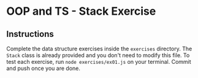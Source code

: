 # OOP and TS - Stack Exercise

## Instructions

Complete the data structure exercises inside the `exercises` directory. The `Stack` class is already provided and you don't need to modify this file. To test each exercise, run `node exercises/ex01.js` on your terminal. Commit and push once you are done.